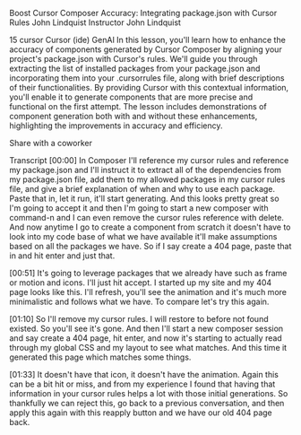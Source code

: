 Boost Cursor Composer Accuracy: Integrating package.json with Cursor Rules
John Lindquist
Instructor
John Lindquist

15
cursor
Cursor (ide)
GenAI
In this lesson, you'll learn how to enhance the accuracy of components generated by Cursor Composer by aligning your project's package.json with Cursor's rules. We'll guide you through extracting the list of installed packages from your package.json and incorporating them into your .cursorrules file, along with brief descriptions of their functionalities. By providing Cursor with this contextual information, you'll enable it to generate components that are more precise and functional on the first attempt. The lesson includes demonstrations of component generation both with and without these enhancements, highlighting the improvements in accuracy and efficiency.

Share with a coworker

Transcript
[00:00] In Composer I'll reference my cursor rules and reference my package.json and I'll instruct it to extract all of the dependencies from my package.json file, add them to my allowed packages in my cursor rules file, and give a brief explanation of when and why to use each package. Paste that in, let it run, it'll start generating. And this looks pretty great so I'm going to accept it and then I'm going to start a new composer with command-n and I can even remove the cursor rules reference with delete. And now anytime I go to create a component from scratch it doesn't have to look into my code base of what we have available it'll make assumptions based on all the packages we have. So if I say create a 404 page, paste that in and hit enter and just that.

[00:51] It's going to leverage packages that we already have such as frame or motion and icons. I'll just hit accept. I started up my site and my 404 page looks like this. I'll refresh, you'll see the animation and it's much more minimalistic and follows what we have. To compare let's try this again.

[01:10] So I'll remove my cursor rules. I will restore to before not found existed. So you'll see it's gone. And then I'll start a new composer session and say create a 404 page, hit enter, and now it's starting to actually read through my global CSS and my layout to see what matches. And this time it generated this page which matches some things.

[01:33] It doesn't have that icon, it doesn't have the animation. Again this can be a bit hit or miss, and from my experience I found that having that information in your cursor rules helps a lot with those initial generations. So thankfully we can reject this, go back to a previous conversation, and then apply this again with this reapply button and we have our old 404 page back.


